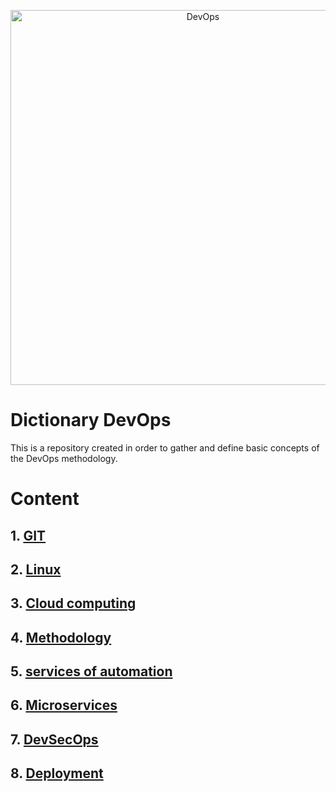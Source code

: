 
<div>
<p style = 'text-align:center;'>
<img src="https://learn.microsoft.com/es-es/azure/cloud-adoption-framework/ready/considerations/media/devops-toolchain-azure-devops.png" alt="DevOps" width="600px">
</p>
</div>

# Dictionary DevOps 

This is a repository created in order to gather and define basic concepts of the DevOps methodology.

# Content
 
## 1. [GIT](/Git/content.md)
## 2. [Linux](/Linux/content.md)
## 3. [Cloud computing](/Cloud-Computing/content.md)
## 4. [Methodology](/methodology/content.md)
## 5. [services of automation](/automation/content.md)
## 6. [Microservices](/microservices/content.md)
## 7. [DevSecOps](/DevSecOps/content.md)
## 8. [Deployment](/deployment/content.md)

